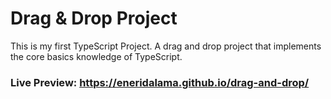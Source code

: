 # Drag & Drop Project

This is my first TypeScript Project. A drag and drop project that implements the core basics knowledge of TypeScript. 

### Live Preview: https://eneridalama.github.io/drag-and-drop/